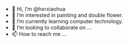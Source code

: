 - 👋 Hi, I’m @hxrxiaohua
- 👀 I’m interested in painting and double flower.
- 🌱 I’m currently learning computer technology.
- 💞️ I’m looking to collaborate on ...
- 📫 How to reach me ...

<!---
hxrxiaohua/hxrxiaohua is a ✨ special ✨ repository because its `README.md` (this file) appears on your GitHub profile.
You can click the Preview link to take a look at your changes.
--->
